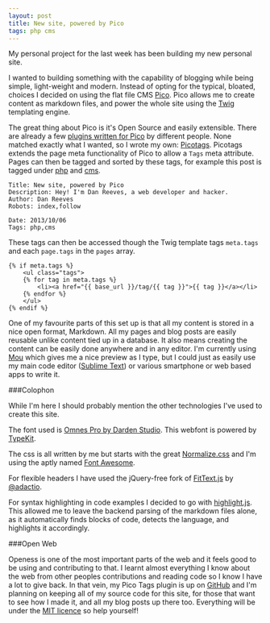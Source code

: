 ```yaml
---
layout: post
title: New site, powered by Pico
tags: php cms
---
```


My personal project for the last week has been building my new personal site.

I wanted to building something with the capability of blogging while being simple, light-weight and modern. Instead of opting for the typical, bloated, choices I decided on using the flat file CMS [Pico](http://pico.dev7studios.com/). Pico allows me to create content as markdown files, and power the whole site using the [Twig](http://twig.sensiolabs.org/) templating engine.

The great thing about Pico is it's Open Source and easily extensible. There are already a few [plugins written for Pico](http://pico.dev7studios.com/plugins.html) by different people. None matched exactly what I wanted, so I wrote my own: [Picotags](https://github.com/HeyDanReeves/picotags). Picotags extends the page meta functionality of Pico to allow a `Tags` meta attribute. Pages can then be tagged and sorted by these tags, for example this post is tagged under [php](/tag/php) and [cms](/tag/cms).

	Title: New site, powered by Pico
	Description: Hey! I'm Dan Reeves, a web developer and hacker.
	Author: Dan Reeves
	Robots: index,follow

	Date: 2013/10/06
	Tags: php,cms

These tags can then be accessed though the Twig template tags `meta.tags` and each `page.tags` in the `pages` array.

	{% if meta.tags %}
		<ul class="tags">
		{% for tag in meta.tags %}
			<li><a href="{{ base_url }}/tag/{{ tag }}">{{ tag }}</a></li>
		{% endfor %}
		</ul>
	{% endif %}

One of my favourite parts of this set up is that all my content is stored in a nice open format, Markdown. All my pages and blog posts are easily reusable unlike content tied up in a database. It also means creating the content can be easily done anywhere and in any editor. I'm currently using [Mou](http://mouapp.com/) which gives me a nice preview as I type, but I could just as easily use my main code editor ([Sublime Text](http://www.sublimetext.com/)) or various smartphone or web based apps to write it.

###Colophon

While I'm here I should probably mention the other technologies I've used to create this site.

The font used is [Omnes Pro by Darden Studio](http://www.dardenstudio.com/typefaces/omnes_pro). This webfont is powered by [TypeKit](https://typekit.com/).

The css is all written by me but starts with the great [Normalize.css](http://necolas.github.io/normalize.css/) and I'm using the aptly named [Font Awesome](http://fortawesome.github.io/Font-Awesome/).

For flexible headers I have used the jQuery-free fork of [FitText.js](https://github.com/adactio/FitText.js) by [@adactio](https://twitter.com/adactio).

For syntax highlighting in code examples I decided to go with [highlight.js](http://softwaremaniacs.org/soft/highlight/en/). This allowed me to leave the backend parsing of the markdown files alone, as it automatically finds blocks of code, detects the language, and highlights it accordingly.

###Open Web

Openess is one of the most important parts of the web and it feels good to be using and contributing to that. I learnt almost everything I know about the web from other peoples contributions and reading code so I know I have a lot to give back. In that vein, my Pico Tags plugin is up on [GitHub](https://github.com/HeyDanReeves) and I'm planning on keeping all of my source code for this site, for those that want to see how I made it, and all my blog posts up there too. Everything will be under the [MIT licence](http://opensource.org/licenses/MIT) so help yourself!
